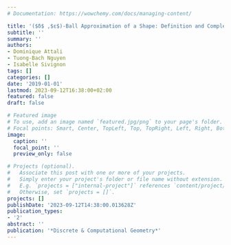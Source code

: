 ```yaml
---
# Documentation: https://wowchemy.com/docs/managing-content/

title: '($δ$ ,$ɛ$)-Ball Approximation of a Shape: Definition and Complexity'
subtitle: ''
summary: ''
authors:
- Dominique Attali
- Tuong-Bach Nguyen
- Isabelle Sivignon
tags: []
categories: []
date: '2019-01-01'
lastmod: 2023-09-12T16:38:00+02:00
featured: false
draft: false

# Featured image
# To use, add an image named `featured.jpg/png` to your page's folder.
# Focal points: Smart, Center, TopLeft, Top, TopRight, Left, Right, BottomLeft, Bottom, BottomRight.
image:
  caption: ''
  focal_point: ''
  preview_only: false

# Projects (optional).
#   Associate this post with one or more of your projects.
#   Simply enter your project's folder or file name without extension.
#   E.g. `projects = ["internal-project"]` references `content/project/deep-learning/index.md`.
#   Otherwise, set `projects = []`.
projects: []
publishDate: '2023-09-12T14:38:00.013628Z'
publication_types:
- '2'
abstract: ''
publication: '*Discrete & Computational Geometry*'
---
```

